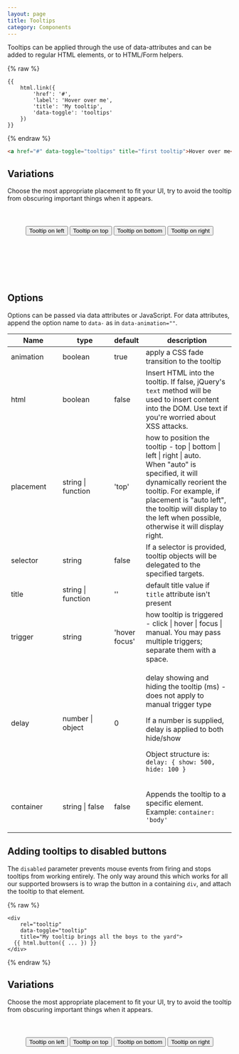 ```yaml
---
layout: page
title: Tooltips
category: Components
---
```


Tooltips can be applied through the use of data-attributes and can be added to regular HTML elements, or to HTML/Form helpers.

{% raw %}
```twig
{{
    html.link({
        'href': '#',
        'label': 'Hover over me',
        'title': 'My tooltip',
        'data-toggle': 'tooltips'
    })
}}
```
{% endraw %}

```html
<a href="#" data-toggle="tooltips" title="first tooltip">Hover over me</a>
```

## Variations

Choose the most appropriate placement to fit your UI, try to avoid the tooltip from obscuring important things when it appears.

<div class="pulsar-example" style="height: 120px; padding-top: 40px; text-align: center;">
    <button type="button" class="btn btn-default" data-toggle="tooltips" data-placement="left" title="" data-original-title="Tooltip on left">Tooltip on left</button>&nbsp;<button type="button" class="btn btn-default" data-toggle="tooltips" data-placement="top" title="" data-original-title="Tooltip on top">Tooltip on top</button>&nbsp;<button type="button" class="btn btn-default" data-toggle="tooltips" data-placement="bottom" title="" data-original-title="Tooltip on bottom">Tooltip on bottom</button>&nbsp;<button type="button" class="btn btn-default" data-toggle="tooltips" data-placement="right" title="" data-original-title="Tooltip on right">Tooltip on right</button>
</div>

## Options

Options can be passed via data attributes or JavaScript. For data attributes, append the option name to `data-` as in `data-animation=""`.

<table>
<thead>
 <tr>
   <th style="width: 100px;">Name</th>
   <th style="width: 100px;">type</th>
   <th style="width: 50px;">default</th>
   <th>description</th>
 </tr>
</thead>
<tbody>
 <tr>
   <td>animation</td>
   <td>boolean</td>
   <td>true</td>
   <td>apply a CSS fade transition to the tooltip</td>
 </tr>
 <tr>
   <td>html</td>
   <td>boolean</td>
   <td>false</td>
   <td>Insert HTML into the tooltip. If false, jQuery's <code>text</code> method will be used to insert content into the DOM. Use text if you're worried about XSS attacks.</td>
 </tr>
 <tr>
   <td>placement</td>
   <td>string | function</td>
   <td>'top'</td>
   <td>how to position the tooltip - top | bottom | left | right | auto. <br> When "auto" is specified, it will dynamically reorient the tooltip. For example, if placement is "auto left", the tooltip will display to the left when possible, otherwise it will display right.</td>
 </tr>
 <tr>
   <td>selector</td>
   <td>string</td>
   <td>false</td>
   <td>If a selector is provided, tooltip objects will be delegated to the specified targets.</td>
 </tr>
 <tr>
   <td>title</td>
   <td>string | function</td>
   <td>''</td>
   <td>default title value if <code>title</code> attribute isn't present</td>
 </tr>
 <tr>
   <td>trigger</td>
   <td>string</td>
   <td>'hover focus'</td>
   <td>how tooltip is triggered - click | hover | focus | manual. You may pass multiple triggers; separate them with a space.</td>
 </tr>
 <tr>
   <td>delay</td>
   <td>number | object</td>
   <td>0</td>
   <td>
    <p>delay showing and hiding the tooltip (ms) - does not apply to manual trigger type</p>
    <p>If a number is supplied, delay is applied to both hide/show</p>
    <p>Object structure is: <code>delay: { show: 500, hide: 100 }</code></p>
   </td>
 </tr>
 <tr>
   <td>container</td>
   <td>string | false</td>
   <td>false</td>
   <td>
    <p>Appends the tooltip to a specific element. Example: <code>container: 'body'</code></p>
   </td>
 </tr>
</tbody>
</table>

## Adding tooltips to disabled buttons

The `disabled` parameter prevents mouse events from firing and stops tooltips from working entirely. The only way around this which works for all our supported browsers is to wrap the button in a containing `div`, and attach the tooltip to that element.

{% raw %}
```twig
<div
    rel="tooltip"
    data-toggle="tooltip"
    title="My tooltip brings all the boys to the yard">
  {{ html.button({ ... }) }}
</div>
```
{% endraw %}

## Variations

Choose the most appropriate placement to fit your UI, try to avoid the tooltip from obscuring important things when it appears.

<div class="pulsar-example" style="height: 120px; padding-top: 40px; text-align: center;">
    <button type="button" class="btn btn-default" data-toggle="tooltips" data-placement="left" title="" data-original-title="Tooltip on left">Tooltip on left</button>&nbsp;<button type="button" class="btn btn-default" data-toggle="tooltips" data-placement="top" title="" data-original-title="Tooltip on top">Tooltip on top</button>&nbsp;<button type="button" class="btn btn-default" data-toggle="tooltips" data-placement="bottom" title="" data-original-title="Tooltip on bottom">Tooltip on bottom</button>&nbsp;<button type="button" class="btn btn-default" data-toggle="tooltips" data-placement="right" title="" data-original-title="Tooltip on right">Tooltip on right</button>
</div>
